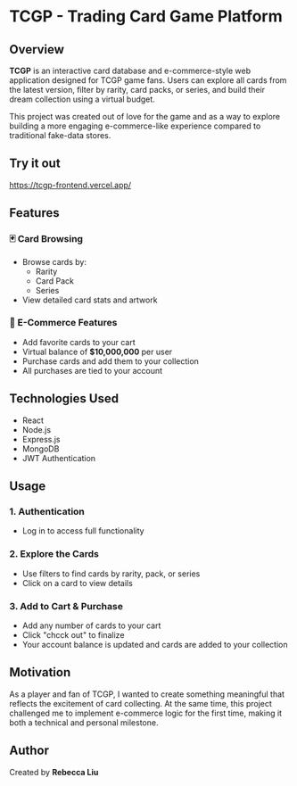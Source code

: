 # TCGP - Trading Card Game Platform

## Overview

**TCGP** is an interactive card database and e-commerce-style web application designed for TCGP game fans. Users can explore all cards from the latest version, filter by rarity, card packs, or series, and build their dream collection using a virtual budget.

This project was created out of love for the game and as a way to explore building a more engaging e-commerce-like experience compared to traditional fake-data stores.

## Try it out
https://tcgp-frontend.vercel.app/

## Features

### 🃏 Card Browsing
- Browse cards by:
  - Rarity
  - Card Pack
  - Series
- View detailed card stats and artwork

### 🛒 E-Commerce Features
- Add favorite cards to your cart
- Virtual balance of **$10,000,000** per user
- Purchase cards and add them to your collection
- All purchases are tied to your account

## Technologies Used

- React  
- Node.js  
- Express.js  
- MongoDB  
- JWT Authentication

## Usage

### 1. Authentication
- Log in to access full functionality

### 2. Explore the Cards
- Use filters to find cards by rarity, pack, or series
- Click on a card to view details

### 3. Add to Cart & Purchase
- Add any number of cards to your cart
- Click "chcck out" to finalize
- Your account balance is updated and cards are added to your collection

## Motivation

As a player and fan of TCGP, I wanted to create something meaningful that reflects the excitement of card collecting. At the same time, this project challenged me to implement e-commerce logic for the first time, making it both a technical and personal milestone.

## Author

Created by **Rebecca Liu**  
